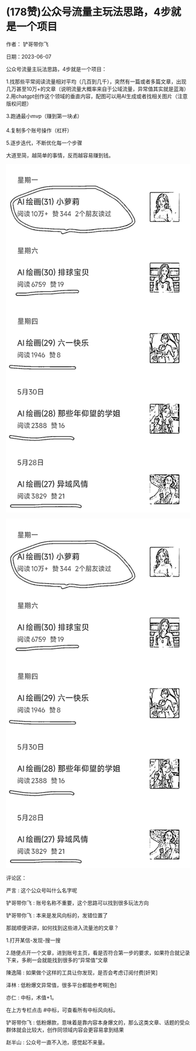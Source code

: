 
# (178赞)公众号流量主玩法思路，4步就是一个项目



作者：  铲哥带你飞

日期：2023-06-07

公众号流量主玩法思路，4步就是一个项目：

1.找那些平常阅读流量相对平均（几百到几千），突然有一篇或者多篇文章，出现几万甚至10万+的文章（说明流量大概率来自于公域流量，异常值其实就是蓝海）  2.用chatgpt创作这个领域的垂直内容，配图可以用AI生成或者找相关图片（注意版权问题）

3.跑通最小mvp（赚到第一块💰）

4.复制多个账号操作（杠杆）

5.逐步迭代，不断优化每一个步骤

大道至简，越简单的事情，反而越容易赚到钱。

![](img/cgpt-gzh_065.png)



![](img/cgpt-gzh_068.png)

评论区：

严言 : 这个公众号叫什么名字呢

铲哥带你飞 : 账号名称不重要，这个思路可以找到很多玩法方向

铲哥带你飞 : 本来是发风向标的，发错位置了

那就顺便讲讲，如何找到这些进入流量池的文章？

1.打开某信-发现-搜一搜

2.随便点开一个文章，进到账号主页，看是否符合第一步的要求，如果符合就记录下来，多刷一会就能找到很多的“异常值”文章

陳逸陽 : 如果做个这样的工具让你发现，是否会考虑订阅付费[奸笑]

泽林 : 低粉爆文异常值，很多平台都能参考啊[色]

亦仁 : 中标，术值+1。



在上方专栏点击 #中标，可查看所有中标风向标。

铲哥带你飞 : 低粉爆款，意味着是靠内容本身爆文的，那么这类文章、话题的受众群体就会比较大，创作同领域内容会更容易拿到结果

赵半山 : 公众号一直不入池，感觉起不来量。
